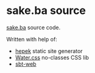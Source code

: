 # sake.ba source
[sake.ba](https://sake.ba/) source code.

Written with help of:
- [hepek](https://github.com/sake92/hepek) static site generator
- [Water.css](https://watercss.kognise.dev/) no-classes CSS lib
- [sbt-web](https://github.com/sbt/sbt-web)

